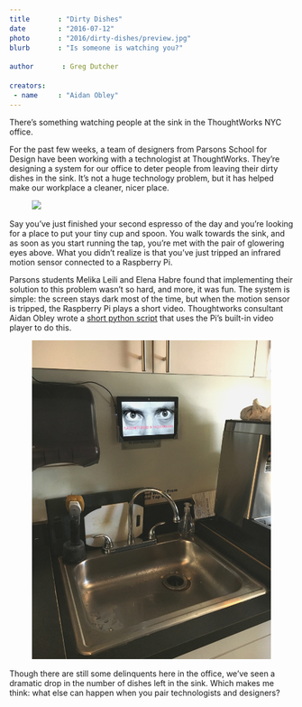 ```yaml
---
title       : "Dirty Dishes"
date 		: "2016-07-12"
photo       : "2016/dirty-dishes/preview.jpg"
blurb       : "Is someone is watching you?"

author       : Greg Dutcher

creators:
 - name     : "Aidan Obley"
---
```


There’s something watching people at the sink in the ThoughtWorks NYC office.

For the past few weeks, a team of designers from Parsons School for Design have been working with a technologist at ThoughtWorks.  They’re designing a system for our office to deter people from leaving their dirty dishes in the sink.  It’s not a huge technology problem, but it has helped make our workplace a cleaner, nicer place.

<figure class="project-page__image-container"><img class="project-page__image" src="/images/projects/2016/dirty-dishes/dirtyDishes.gif"></figure>

Say you’ve just finished your second espresso of the day and you’re looking for a place to put your tiny cup and spoon.  You walk towards the sink, and as soon as you start running the tap, you’re met with the pair of glowering eyes above.  What you didn’t realize is that you’ve just tripped an infrared motion sensor connected to a Raspberry Pi.

Parsons students Melika Leili and Elena Habre found that implementing their solution to this problem wasn’t so hard, and more, it was fun.  The system is simple: the screen stays dark most of the time, but when the motion sensor is tripped, the Raspberry Pi plays a short video. Thoughtworks consultant Aidan Obley wrote a <a href="https://github.com/adobley/PiMotionPlayer" target="_blank" rel="noopener noreferrer">short python script</a> that uses the Pi’s built-in video player to do this.  

<figure class="project-page__image-container"><img class="project-page__image" src="/images/projects/2016/dirty-dishes/dirtyDishes2.jpg"></figure>

Though there are still some delinquents here in the office, we’ve seen a dramatic drop in the number of dishes left in the sink.  Which makes me think: what else can happen when you pair technologists and designers?
